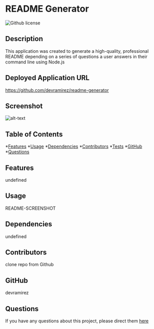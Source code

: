 # README Generator
![Github license](https://img.shields.io/badge/license-MIT-blue.svg)
## Description
This application was created to generate a high-quality, professional README depending on a series of questions a user answers in their command line using Node.js
## Deployed Application URL
https://github.com/devramirez/readme-generator
## Screenshot
![alt-text](undefined)
## Table of Contents
*[Features](#features)
*[Usage](#usage)
*[Dependencies](#dependencies)
*[Contributors](#contributors)
*[Tests](#tests)
*[GitHub](#user)
*[Questions](#email)
## Features
undefined
## Usage
README-SCREENSHOT
## Dependencies
undefined
## Contributors
clone repo from Github
## GitHub
devramirez
## Questions
If you have any questions about this project, please direct them [here](mailto:aramirezdev1@gmail.com)
